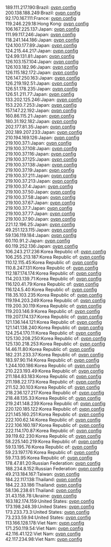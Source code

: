 189.111.217.190:Brazil: [ovpn config](vpn/189_111_217_190.ovpn)  
200.138.188.249:Brazil: [ovpn config](vpn/200_138_188_249.ovpn)  
92.170.167.111:France: [ovpn config](vpn/92_170_167_111.ovpn)  
119.246.229.18:Hong Kong: [ovpn config](vpn/119_246_229_18.ovpn)  
106.167.225.137:Japan: [ovpn config](vpn/106_167_225_137.ovpn)  
111.99.117.246:Japan: [ovpn config](vpn/111_99_117_246.ovpn)  
118.241.144.186:Japan: [ovpn config](vpn/118_241_144_186.ovpn)  
124.100.177.89:Japan: [ovpn config](vpn/124_100_177_89.ovpn)  
124.215.44.217:Japan: [ovpn config](vpn/124_215_44_217.ovpn)  
124.99.131.81:Japan: [ovpn config](vpn/124_99_131_81.ovpn)  
126.103.157.104:Japan: [ovpn config](vpn/126_103_157_104.ovpn)  
126.103.182.96:Japan: [ovpn config](vpn/126_103_182_96.ovpn)  
126.115.182.172:Japan: [ovpn config](vpn/126_115_182_172.ovpn)  
126.147.250.163:Japan: [ovpn config](vpn/126_147_250_163.ovpn)  
126.219.192.51:Japan: [ovpn config](vpn/126_219_192_51.ovpn)  
126.51.178.235:Japan: [ovpn config](vpn/126_51_178_235.ovpn)  
126.51.211.77:Japan: [ovpn config](vpn/126_51_211_77.ovpn)  
133.202.125.246:Japan: [ovpn config](vpn/133_202_125_246.ovpn)  
153.220.7.253:Japan: [ovpn config](vpn/153_220_7_253.ovpn)  
157.147.22.192:Japan: [ovpn config](vpn/157_147_22_192.ovpn)  
160.86.115.21:Japan: [ovpn config](vpn/160_86_115_21.ovpn)  
180.31.192.182:Japan: [ovpn config](vpn/180_31_192_182.ovpn)  
202.177.81.35:Japan: [ovpn config](vpn/202_177_81_35.ovpn)  
202.189.207.233:Japan: [ovpn config](vpn/202_189_207_233.ovpn)  
210.194.169.126:Japan: [ovpn config](vpn/210_194_169_126.ovpn)  
219.100.37.1:Japan: [ovpn config](vpn/219_100_37_1.ovpn)  
219.100.37.108:Japan: [ovpn config](vpn/219_100_37_108.ovpn)  
219.100.37.116:Japan: [ovpn config](vpn/219_100_37_116.ovpn)  
219.100.37.125:Japan: [ovpn config](vpn/219_100_37_125.ovpn)  
219.100.37.138:Japan: [ovpn config](vpn/219_100_37_138.ovpn)  
219.100.37.19:Japan: [ovpn config](vpn/219_100_37_19.ovpn)  
219.100.37.211:Japan: [ovpn config](vpn/219_100_37_211.ovpn)  
219.100.37.213:Japan: [ovpn config](vpn/219_100_37_213.ovpn)  
219.100.37.4:Japan: [ovpn config](vpn/219_100_37_4.ovpn)  
219.100.37.50:Japan: [ovpn config](vpn/219_100_37_50.ovpn)  
219.100.37.58:Japan: [ovpn config](vpn/219_100_37_58.ovpn)  
219.100.37.67:Japan: [ovpn config](vpn/219_100_37_67.ovpn)  
219.100.37.7:Japan: [ovpn config](vpn/219_100_37_7.ovpn)  
219.100.37.77:Japan: [ovpn config](vpn/219_100_37_77.ovpn)  
219.100.37.90:Japan: [ovpn config](vpn/219_100_37_90.ovpn)  
221.12.196.25:Japan: [ovpn config](vpn/221_12_196_25.ovpn)  
49.251.123.115:Japan: [ovpn config](vpn/49_251_123_115.ovpn)  
59.136.119.184:Japan: [ovpn config](vpn/59_136_119_184.ovpn)  
60.110.91.2:Japan: [ovpn config](vpn/60_110_91_2.ovpn)  
60.119.252.136:Japan: [ovpn config](vpn/60_119_252_136.ovpn)  
106.243.217.236:Korea Republic of: [ovpn config](vpn/106_243_217_236.ovpn)  
106.255.213.187:Korea Republic of: [ovpn config](vpn/106_255_213_187.ovpn)  
110.12.115.45:Korea Republic of: [ovpn config](vpn/110_12_115_45.ovpn)  
110.8.247.131:Korea Republic of: [ovpn config](vpn/110_8_247_131.ovpn)  
112.187.174.174:Korea Republic of: [ovpn config](vpn/112_187_174_174.ovpn)  
114.203.139.71:Korea Republic of: [ovpn config](vpn/114_203_139_71.ovpn)  
116.120.41.79:Korea Republic of: [ovpn config](vpn/116_120_41_79.ovpn)  
116.124.5.40:Korea Republic of: [ovpn config](vpn/116_124_5_40.ovpn)  
118.35.103.235:Korea Republic of: [ovpn config](vpn/118_35_103_235.ovpn)  
119.194.203.249:Korea Republic of: [ovpn config](vpn/119_194_203_249.ovpn)  
119.200.30.119:Korea Republic of: [ovpn config](vpn/119_200_30_119.ovpn)  
119.203.146.9:Korea Republic of: [ovpn config](vpn/119_203_146_9.ovpn)  
119.207.174.137:Korea Republic of: [ovpn config](vpn/119_207_174_137.ovpn)  
121.136.144.121:Korea Republic of: [ovpn config](vpn/121_136_144_121.ovpn)  
121.141.138.240:Korea Republic of: [ovpn config](vpn/121_141_138_240.ovpn)  
124.254.170.11:Korea Republic of: [ovpn config](vpn/124_254_170_11.ovpn)  
125.130.208.250:Korea Republic of: [ovpn config](vpn/125_130_208_250.ovpn)  
125.130.218.253:Korea Republic of: [ovpn config](vpn/125_130_218_253.ovpn)  
14.46.11.80:Korea Republic of: [ovpn config](vpn/14_46_11_80.ovpn)  
182.231.233.37:Korea Republic of: [ovpn config](vpn/182_231_233_37.ovpn)  
183.97.90.114:Korea Republic of: [ovpn config](vpn/183_97_90_114.ovpn)  
1.244.100.186:Korea Republic of: [ovpn config](vpn/1_244_100_186.ovpn)  
210.223.193.49:Korea Republic of: [ovpn config](vpn/210_223_193_49.ovpn)  
211.184.83.183:Korea Republic of: [ovpn config](vpn/211_184_83_183.ovpn)  
211.198.22.173:Korea Republic of: [ovpn config](vpn/211_198_22_173.ovpn)  
211.52.30.103:Korea Republic of: [ovpn config](vpn/211_52_30_103.ovpn)  
218.236.127.217:Korea Republic of: [ovpn config](vpn/218_236_127_217.ovpn)  
218.48.135.33:Korea Republic of: [ovpn config](vpn/218_48_135_33.ovpn)  
219.241.148.239:Korea Republic of: [ovpn config](vpn/219_241_148_239.ovpn)  
220.120.185.122:Korea Republic of: [ovpn config](vpn/220_120_185_122.ovpn)  
221.145.160.251:Korea Republic of: [ovpn config](vpn/221_145_160_251.ovpn)  
222.100.62.14:Korea Republic of: [ovpn config](vpn/222_100_62_14.ovpn)  
222.106.160.197:Korea Republic of: [ovpn config](vpn/222_106_160_197.ovpn)  
222.114.170.87:Korea Republic of: [ovpn config](vpn/222_114_170_87.ovpn)  
39.119.62.230:Korea Republic of: [ovpn config](vpn/39_119_62_230.ovpn)  
58.225.140.219:Korea Republic of: [ovpn config](vpn/58_225_140_219.ovpn)  
59.13.195.76:Korea Republic of: [ovpn config](vpn/59_13_195_76.ovpn)  
59.23.197.176:Korea Republic of: [ovpn config](vpn/59_23_197_176.ovpn)  
59.7.13.95:Korea Republic of: [ovpn config](vpn/59_7_13_95.ovpn)  
178.47.81.20:Russian Federation: [ovpn config](vpn/178_47_81_20.ovpn)  
188.234.8.152:Russian Federation: [ovpn config](vpn/188_234_8_152.ovpn)  
49.213.184.167:Taiwan: [ovpn config](vpn/49_213_184_167.ovpn)  
184.22.117.138:Thailand: [ovpn config](vpn/184_22_117_138.ovpn)  
184.22.33.186:Thailand: [ovpn config](vpn/184_22_33_186.ovpn)  
58.136.238.61:Thailand: [ovpn config](vpn/58_136_238_61.ovpn)  
31.43.158.78:Ukraine: [ovpn config](vpn/31_43_158_78.ovpn)  
163.182.174.159:United States: [ovpn config](vpn/163_182_174_159.ovpn)  
173.198.248.39:United States: [ovpn config](vpn/173_198_248_39.ovpn)  
173.233.73.3:United States: [ovpn config](vpn/173_233_73_3.ovpn)  
73.233.59.94:United States: [ovpn config](vpn/73_233_59_94.ovpn)  
113.166.128.178:Viet Nam: [ovpn config](vpn/113_166_128_178.ovpn)  
171.250.119.54:Viet Nam: [ovpn config](vpn/171_250_119_54.ovpn)  
42.116.41.122:Viet Nam: [ovpn config](vpn/42_116_41_122.ovpn)  
42.117.234.98:Viet Nam: [ovpn config](vpn/42_117_234_98.ovpn)  
